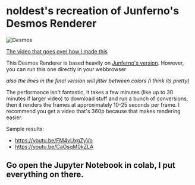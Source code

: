 # noldest's recreation of Junferno's Desmos Renderer

![Desmos](https://github.com/user-attachments/assets/cb3a5271-b3d8-47c7-a9ec-5dfb64ca3dfd)

[The video that goes over how I made this](https://youtu.be/4dx3xqoDRgQ)


This Desmos Renderer is based heavily on [Junferno's version](https://www.youtube.com/watch?v=BQvBq3K50u8). However, you can run this one directly in your webbrowser

*also the lines in the final version will jitter between colors (i think its pretty)*

The performance isn't fantastic, it takes a few minutes (like up to 30 minutes if larger video) to download stuff and run a bunch of conversions, then it renders the frames at approximately 10-25 seconds per frame. I recommend you get a video that's 360p because that makes rendering easier.

Sample results:
- https://youtu.be/FM4vUxgZyVo
- https://youtu.be/CaOsqM0kZLA


Go open the Jupyter Notebook in colab, I put everything on there.
---
